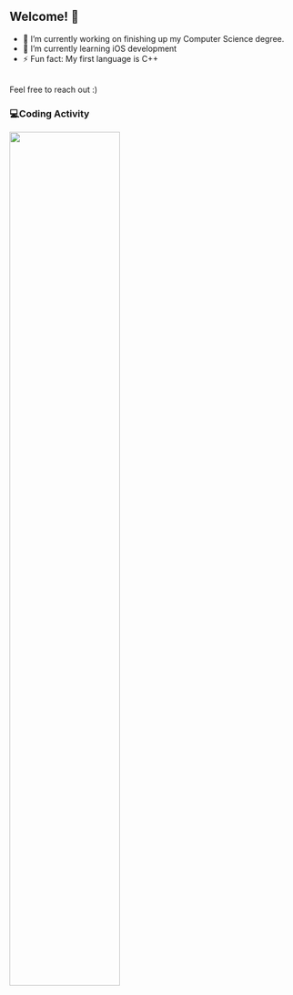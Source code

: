 ## Welcome! 👋
- 🔭 I’m currently working on finishing up my Computer Science degree.
- 🌱 I’m currently learning iOS development
- ⚡ Fun fact: My first language is C++ 
<br>
Feel free to reach out :)
<br>

### 💻Coding Activity
<img src="https://github-readme-stats.vercel.app/api?username=vela-aldo&count_private=true&show_icons=true&theme=dracula" width="62%" />
<!--
**vela-aldo/vela-aldo** is a ✨ _special_ ✨ repository because its `README.md` (this file) appears on your GitHub profile.

Here are some ideas to get you started:



- 👯 I’m looking to collaborate on ...
- 🤔 I’m looking for help with ...
- 💬 Ask me about ...
- 📫 How to reach me: ...
- 😄 Pronouns: ...

-->
